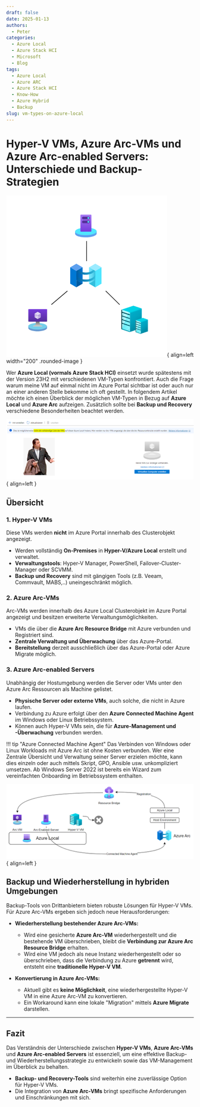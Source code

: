 ```yaml
---
draft: false
date: 2025-01-13
authors:
  - Peter
categories:
  - Azure Local
  - Azure Stack HCI
  - Microsoft
  - Blog
tags:
  - Azure Local
  - Azure ARC
  - Azure Stack HCI
  - Know-How
  - Azure Hybrid
  - Backup
slug: vm-types-on-azure-local
---
```


# Hyper-V VMs, Azure Arc-VMs und Azure Arc-enabled Servers: Unterschiede und Backup-Strategien

![VM-Types](/images/posts/vm-types-title.png){ align=left width="200" .rounded-image }

Wer **Azure Local (vormals Azure Stack HCI)** einsetzt wurde spätestens mit der Version 23H2 mit verschiedenen VM-Typen konfrontiert. Auch die Frage warum meine VM auf einmal nicht im Azure Portal sichtbar ist oder auch nur an einer anderen Stelle bekomme ich oft gestellt. In folgendem Artikel möchte ich einen Überblick der möglichen VM-Typen in Bezug auf **Azure Local** und **Azure Arc** aufzeigen. Zusätzlich sollte bei **Backup und Recovery** verschiedene Besonderheiten beachtet werden.
<!-- more -->

![confused-empty-portal](/images/posts/confused-empty-portal.png){ align=left }

## Übersicht

### 1. Hyper-V VMs
Diese VMs werden **nicht** im Azure Portal innerhalb des Clusterobjekt angezeigt.

- Werden vollständig **On-Premises** in **Hyper-V/Azure Local** erstellt und verwaltet.  
- **Verwaltungstools**: Hyper-V Manager, PowerShell, Failover-Cluster-Manager oder SCVMM.  
- **Backup und Recovery** sind mit gängigen Tools (z.B. Veeam, Commvault, MABS,..) uneingeschränkt möglich.

### 2. Azure Arc-VMs
Arc-VMs werden innerhalb des Azure Local Clusterobjekt im Azure Portal angezeigt und besitzen erweiterte Verwaltungsmöglichkeiten.

- VMs die über die **Azure Arc Resource Bridge** mit Azure verbunden und Registriert sind.  
- **Zentrale Verwaltung und Überwachung** über das Azure-Portal.  
- **Bereitstellung** derzeit ausschließlich über das Azure-Portal oder Azure Migrate möglich.

### 3. Azure Arc-enabled Servers
Unabhängig der Hostumgebung werden die Server oder VMs unter den Azure Arc Ressourcen als Machine gelistet.

- **Physische Server oder externe VMs**, auch solche, die nicht in Azure laufen.  
- Verbindung zu Azure erfolgt über den **Azure Connected Machine Agent** im Windows oder Linux Betriebssystem.  
- Können auch Hyper-V VMs sein, die für **Azure-Management und -Überwachung** verbunden werden.

!!! tip "Azure Connected Machine Agent"
    Das Verbinden von Windows oder Linux Workloads mit Azure Arc ist ohne Kosten verbunden. Wer eine Zentrale Übersicht und Verwaltung seiner Server erzielen möchte, kann dies einzeln oder auch mittels Skript, GPO, Ansible usw. unkompliziert umsetzen. Ab Windows Server 2022 ist bereits ein Wizard zum vereinfachten Onboarding im Betriebssystem enthalten.

![VM-Types-Overview](/images/posts/vm-types.png){ align=left }

## Backup und Wiederherstellung in hybriden Umgebungen

Backup-Tools von Drittanbietern bieten robuste Lösungen für Hyper-V VMs. Für Azure Arc-VMs ergeben sich jedoch neue Herausforderungen:

- **Wiederherstellung bestehender Azure Arc-VMs:**  
  - Wird eine gesicherte **Azure Arc-VM** wiederhergestellt und die bestehende VM überschrieben, bleibt die **Verbindung zur Azure Arc Resource Bridge** erhalten.  
  - Wird eine VM jedoch als neue Instanz wiederhergestellt oder so überschrieben, dass die Verbindung zu Azure **getrennt** wird, entsteht eine **traditionelle Hyper-V VM**.

- **Konvertierung in Azure Arc-VMs:**  
  - Aktuell gibt es **keine Möglichkeit**, eine wiederhergestellte Hyper-V VM in eine Azure Arc-VM zu konvertieren.  
  - Ein Workaround kann eine lokale "Migration" mittels **Azure Migrate** darstellen.

---

## Fazit

Das Verständnis der Unterschiede zwischen **Hyper-V VMs**, **Azure Arc-VMs** und **Azure Arc-enabled Servers** ist essenziell, um eine effektive Backup- und Wiederherstellungsstrategie zu entwickeln sowie das VM-Management im Überblick zu behalten.  

- **Backup- und Recovery-Tools** sind weiterhin eine zuverlässige Option für Hyper-V VMs.  
- Die Integration von **Azure Arc-VMs** bringt spezifische Anforderungen und Einschränkungen mit sich.  
